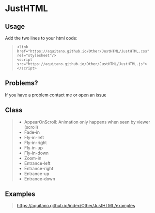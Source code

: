 # JustHTML

## **Usage** ##
Add the two lines to your html code: <br />
  >`<link href="https://aquitano.github.io/Other/JustHTML/JustHTML.css" rel="stylesheet"/>` <br />
  >`<script src="https://aquitano.github.io/Other/JustHTML/JustHTML.js"></script>`

## **Problems?** ## 
If you have a problem contact me or <a href="https://github.com/Aquitano/JustHTML/issues">open an issue</a>

## **Class** ##

> - AppearOnScroll: Animation only happens when seen by viewer (scroll) <br />
> - Fade-in <br />
> - Fly-in-left <br />
> - Fly-in-right <br />
> - Fly-in-up <br />
> - Fly-in-down <br />
> - Zoom-in <br />
> - Entrance-left <br />
> - Entrance-right <br />
> - Entrance-up <br />
> - Entrance-down <br />

## **Examples** ##
> https://aquitano.github.io/index/Other/JustHTML/examples
